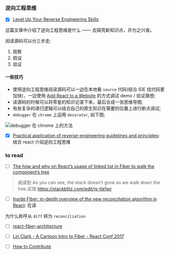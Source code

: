 ### 逆向工程思维

- [x] [Level Up Your Reverse Engineering Skills](https://blog.angularindepth.com/level-up-your-reverse-engineering-skills-8f910ae10630)

这篇文章中介绍了逆向工程思维是什么 —— 去探究新知识点，并为之兴奋。

阅读源码可以分三步走:

1. 观察
2. 假设
3. 验证

#### 一些技巧

* 使用逆向工程思维阅读源码可以一边在本地看 `source` 代码(结合 IDE 找代码更加快)，一边使用 [Add React to a Website](https://reactjs.org/docs/add-react-to-a-website.html) 的方式调试 demo / 验证猜想;
* 读源码的时候可以将零星的知识记录下来，最后合成一张思维导图;
* 有些复杂的递归逻辑可以结合自己的原生知识在需要的位置上进行断点调试;
* `debugger` 在 `chrome` 上运用 `decorator`, 如下图;

![debugger 在 chrome 上的方法](https://cdn-images-1.medium.com/max/1600/1*h9Uo6Su5-Y1LcVRfox4UqA.jpeg)

- [x] [Practical application of reverse-engineering guidelines and principles](https://medium.com/react-in-depth/practical-application-of-reverse-engineering-guidelines-and-principles-784c004bb657): 结合 react 介绍逆向工程思维

### to read

- [ ] [The how and why on React’s usage of linked list in Fiber to walk the component’s tree](https://medium.com/react-in-depth/the-how-and-why-on-reacts-usage-of-linked-list-in-fiber-67f1014d0eb7)

> 阅读到 As you can see, the stack doesn’t grow as we walk down the tree.实现 https://stackblitz.com/edit/js-tle1wr

- [ ] [Inside Fiber: in-depth overview of the new reconciliation algorithm in React](https://medium.com/react-in-depth/inside-fiber-in-depth-overview-of-the-new-reconciliation-algorithm-in-react-e1c04700ef6e): 在读

为什么称呼从 `diff` 转为 `reconciliation`

- [ ] [react-fiber-architecture](https://github.com/acdlite/react-fiber-architecture)
- [ ] [Lin Clark - A Cartoon Intro to Fiber - React Conf 2017](https://www.youtube.com/watch?v=ZCuYPiUIONs)


- [ ] [How to Contribute](https://reactjs.org/docs/how-to-contribute.html)